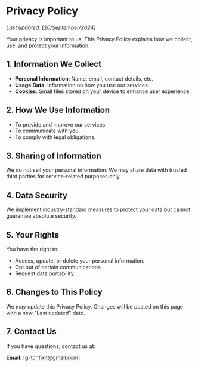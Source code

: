 # Privacy Policy

_Last updated: [20/September/2024]_

Your privacy is important to us. This Privacy Policy explains how we collect, use, and protect your information.

## 1. Information We Collect

- **Personal Information**: Name, email, contact details, etc.
- **Usage Data**: Information on how you use our services.
- **Cookies**: Small files stored on your device to enhance user experience.

## 2. How We Use Information

- To provide and improve our services.
- To communicate with you.
- To comply with legal obligations.

## 3. Sharing of Information

We do not sell your personal information. We may share data with trusted third parties for service-related purposes only.

## 4. Data Security

We implement industry-standard measures to protect your data but cannot guarantee absolute security.

## 5. Your Rights

You have the right to:

- Access, update, or delete your personal information.
- Opt out of certain communications.
- Request data portability.

## 6. Changes to This Policy

We may update this Privacy Policy. Changes will be posted on this page with a new "Last updated" date.

## 7. Contact Us

If you have questions, contact us at:

**Email:** [glitchfixit@gmail.com]
